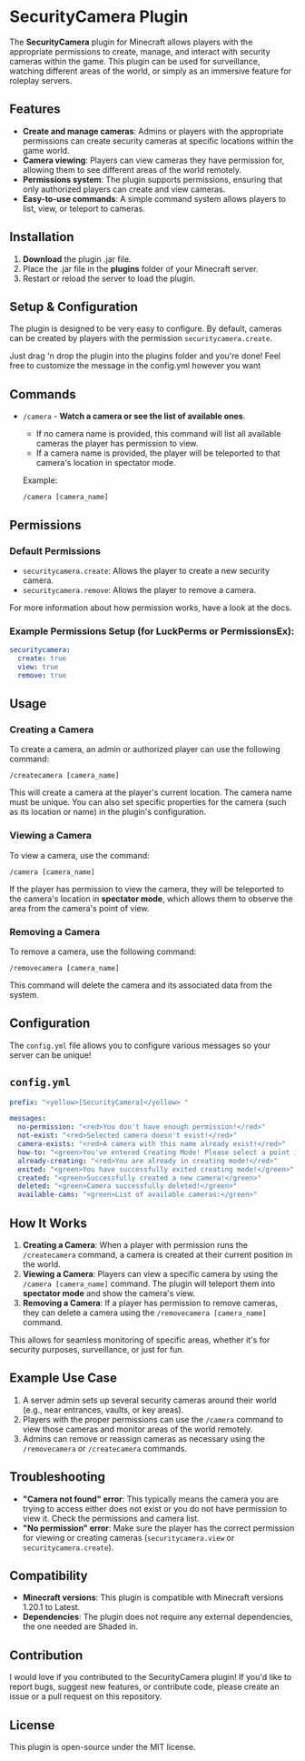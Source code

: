# SecurityCamera Plugin 

The **SecurityCamera** plugin for Minecraft allows players with the appropriate permissions to create, manage, and interact with security cameras within the game. This plugin can be used for surveillance, watching different areas of the world, or simply as an immersive feature for roleplay servers.

## Features

- **Create and manage cameras**: Admins or players with the appropriate permissions can create security cameras at specific locations within the game world.
- **Camera viewing**: Players can view cameras they have permission for, allowing them to see different areas of the world remotely.
- **Permissions system**: The plugin supports permissions, ensuring that only authorized players can create and view cameras.
- **Easy-to-use commands**: A simple command system allows players to list, view, or teleport to cameras.

## Installation

1. **Download** the plugin .jar file.
2. Place the .jar file in the **plugins** folder of your Minecraft server.
3. Restart or reload the server to load the plugin.

## Setup & Configuration

The plugin is designed to be very easy to configure. By default, cameras can be created by players with the permission `securitycamera.create`.

Just drag 'n drop the plugin into the plugins folder and you're done!
Feel free to customize the message in the config.yml however you want

## Commands

- `/camera` - **Watch a camera or see the list of available ones**. 
   - If no camera name is provided, this command will list all available cameras the player has permission to view.
   - If a camera name is provided, the player will be teleported to that camera's location in spectator mode.
  
  Example:
  ```
  /camera [camera_name]
  ```

## Permissions

### Default Permissions
- `securitycamera.create`: Allows the player to create a new security camera.
- `securitycamera.remove`: Allows the player to remove a camera.

For more information about how permission works, have a look at the docs.

### Example Permissions Setup (for LuckPerms or PermissionsEx):
```yaml
securitycamera:
  create: true
  view: true
  remove: true
```

## Usage

### Creating a Camera
To create a camera, an admin or authorized player can use the following command:

```
/createcamera [camera_name]
```

This will create a camera at the player's current location. The camera name must be unique. You can also set specific properties for the camera (such as its location or name) in the plugin's configuration.

### Viewing a Camera
To view a camera, use the command:

```
/camera [camera_name]
```

If the player has permission to view the camera, they will be teleported to the camera's location in **spectator mode**, which allows them to observe the area from the camera's point of view.

### Removing a Camera
To remove a camera, use the following command:

```
/removecamera [camera_name]
```

This command will delete the camera and its associated data from the system.

## Configuration

The `config.yml` file allows you to configure various messages so your server can be unique!

## `config.yml`

```yaml
prefix: "<yellow>[SecurityCamera]</yellow> "

messages:
  no-permission: "<red>You don't have enough permission!</red>"
  not-exist: "<red>Selected camera doesn't exist!</red>"
  camera-exists: "<red>A camera with this name already exist!</red>"
  how-to: "<green>You've entered Creating Mode! Please select a point in the roof where you would like the camera to be!</green>"
  already-creating: "<red>You are already in creating mode!</red>"
  exited: "<green>You have successfully exited creating mode!</green>"
  created: "<green>Successfully created a new camera!</green>"
  deleted: "<green>Camera successfully deleted!</green>"
  available-cams: "<green>List of available cameras:</green>"

```

## How It Works

1. **Creating a Camera**: When a player with permission runs the `/createcamera` command, a camera is created at their current position in the world.
2. **Viewing a Camera**: Players can view a specific camera by using the `/camera [camera_name]` command. The plugin will teleport them into **spectator mode** and show the camera's view.
3. **Removing a Camera**: If a player has permission to remove cameras, they can delete a camera using the `/removecamera [camera_name]` command.

This allows for seamless monitoring of specific areas, whether it's for security purposes, surveillance, or just for fun.

## Example Use Case

1. A server admin sets up several security cameras around their world (e.g., near entrances, vaults, or key areas).
2. Players with the proper permissions can use the `/camera` command to view those cameras and monitor areas of the world remotely.
3. Admins can remove or reassign cameras as necessary using the `/removecamera` or `/createcamera` commands.

## Troubleshooting

- **"Camera not found" error**: This typically means the camera you are trying to access either does not exist or you do not have permission to view it. Check the permissions and camera list.
- **"No permission" error**: Make sure the player has the correct permission for viewing or creating cameras (`securitycamera.view` or `securitycamera.create`).

## Compatibility

- **Minecraft versions**: This plugin is compatible with Minecraft versions 1.20.1 to Latest.
- **Dependencies**: The plugin does not require any external dependencies, the one needed are Shaded in.

## Contribution

I would love if you contributed to the SecurityCamera plugin! If you'd like to report bugs, suggest new features, or contribute code, please create an issue or a pull request on this repository.

## License

This plugin is open-source under the MIT license.
